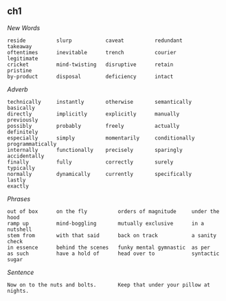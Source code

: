 ## ch1
*New Words*

	reside			slurp			caveat			redundant			takeaway
	oftentimes		inevitable		trench			courier				legitimate
	cricket			mind-twisting	disruptive		retain				pristine
	by-product 		disposal 		deficiency		intact

*Adverb*

	technically		instantly		otherwise		semantically		basically
	directly		implicitly		explicitly		manually			previously
	possibly		probably		freely			actually			definitely
	especially		simply			momentarily		conditionally		programmatically
	internally		functionally	precisely		sparingly			accidentally
	finally 		fully 			correctly 		surely 				typically
	normally 		dynamically		currently		specifically		lastly
	exactly

*Phrases*

	out of box		on the fly			orders of magnitude		under the hood
	ramp up		    mind-boggling		mutually exclusive		in a nutshell
	stem from		with that said		back on track			a sanity check
	in essence		behind the scenes	funky mental gymnastic	as per
	as such			have a hold of 		head over to 			syntactic sugar		
	
*Sentence*

	Now on to the nuts and bolts.	 	Keep that under your pillow at nights.

